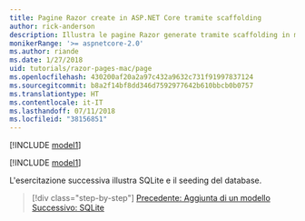 ```yaml
---
title: Pagine Razor create in ASP.NET Core tramite scaffolding
author: rick-anderson
description: Illustra le pagine Razor generate tramite scaffolding in macOS.
monikerRange: '>= aspnetcore-2.0'
ms.author: riande
ms.date: 1/27/2018
uid: tutorials/razor-pages-mac/page
ms.openlocfilehash: 430200af20a2a97c432a9632c731f91997837124
ms.sourcegitcommit: b8a2f14bf8dd346d7592977642b610bbcb0b0757
ms.translationtype: HT
ms.contentlocale: it-IT
ms.lasthandoff: 07/11/2018
ms.locfileid: "38156851"
---
```

[!INCLUDE [model1](../../includes/RP/page1.md)]

[!INCLUDE [model1](../../includes/RP/page2.md)]

L'esercitazione successiva illustra SQLite e il seeding del database.

> [!div class="step-by-step"]
> [Precedente: Aggiunta di un modello](xref:tutorials/razor-pages-mac/model)
> [Successivo: SQLite ](xref:tutorials/razor-pages-mac/sql)
